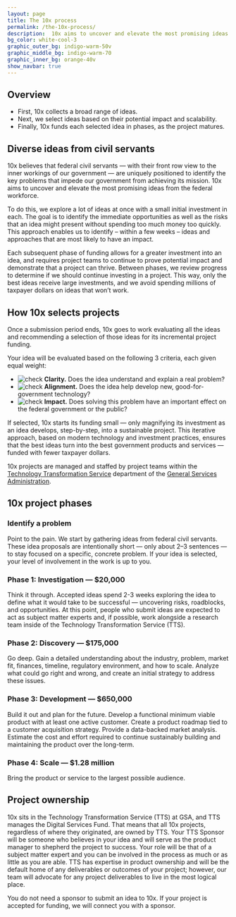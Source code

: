 ```yaml
---
layout: page
title: The 10x process
permalink: /the-10x-process/
description:  10x aims to uncover and elevate the most promising ideas from the federal workforce. We start our funding small and increase our investment as an idea matures into a sustainable project.
bg_color: white-cool-3
graphic_outer_bg: indigo-warm-50v
graphic_middle_bg: indigo-warm-70
graphic_inner_bg: orange-40v
show_navbar: true
---
```


<h2 class="docs-h2">Overview</h2>

- First, 10x collects a broad range of ideas.
- Next, we select ideas based on their potential impact and scalability.
- Finally, 10x funds each selected idea in phases, as the project matures.


<h2 class="docs-h2">Diverse ideas from civil servants</h2>

10x believes that federal civil servants — with their front row view to the inner workings of our government — are uniquely positioned to identify the key problems that impede our government from achieving its mission. 10x aims to uncover and elevate the most promising ideas from the federal workforce.

To do this, we explore a lot of ideas at once with a small initial investment in each. The goal is to identify the immediate opportunities as well as the risks that an idea might present without spending too much money too quickly. This approach enables us to identify – within a few weeks – ideas and approaches that are most likely to have an impact.

Each subsequent phase of funding allows for a greater investment into an idea, and requires project teams to continue to prove potential impact and demonstrate that a project can thrive. Between phases, we review progress to determine if we should continue investing in a project. This way, only the best ideas receive large investments, and we avoid spending millions of taxpayer dollars on ideas that won’t work.

<h2 class="docs-h2">How 10x selects projects</h2>

Once a submission period ends, 10x goes to work evaluating all the ideas and recommending a selection of those ideas for its incremental project funding.

Your idea will be evaluated based on the following 3 criteria, each given equal weight:

<ul class="line-height-small tablet:line-height-base">
  <li class="text-indent-neg-3 padding-left-3 tablet:text-indent-neg-4 tablet:padding-left-4">
    <img class="display-line-block width-2 tablet:width-3 margin-right-p5 position-relative bottom-2px vertical-align-middle" src="{{ '/assets/img/check.svg' | relative_url }}" alt="check">
    <strong>Clarity.</strong> Does the idea understand and explain a real problem?</li>
  <li class="text-indent-neg-3 padding-left-3 tablet:text-indent-neg-4 tablet:padding-left-4">
    <img class="display-line-block width-2 tablet:width-3 margin-right-p5 position-relative bottom-2px vertical-align-middle" src="{{ '/assets/img/check.svg' | relative_url }}" alt="check">
    <strong>Alignment.</strong> Does the idea help develop new, good-for-government technology?</li>
  <li class="text-indent-neg-3 padding-left-3 tablet:text-indent-neg-4 tablet:padding-left-4">
    <img class="display-line-block width-2 tablet:width-3 margin-right-p5 position-relative bottom-2px vertical-align-middle" src="{{ '/assets/img/check.svg' | relative_url }}" alt="check">
    <strong>Impact.</strong> Does solving this problem have an important effect on the federal government or the public?</li>
</ul>

<p>If selected, 10x starts its funding small — only magnifying its investment as an idea develops, step-by-step, into a sustainable project. This iterative approach, based on modern technology and investment practices, ensures that the best ideas turn into the best government products and services — funded with fewer taxpayer dollars.</p>

<p>10x projects are managed and staffed by project teams within the <a href="https://www.gsa.gov/about-us/organization/federal-acquisition-service/technology-transformation-services">Technology Transformation Service</a> department of the <a href="https://www.gsa.gov/">General Services Administration</a>.</p>


<h2 class="docs-h2">10x project phases</h2>

<div class="usa-card border-color-orange-40v">
  <h3 class="margin-top-0">Identify a problem</h3>
  <p>Point to the pain. We start by gathering ideas from federal civil servants. These idea proposals are intentionally short — only about 2–3 sentences — to stay focused on a specific, concrete problem. If your idea is selected, your level of involvement in the work is up to you.</p>
</div>

<div class="usa-card border-color-indigo-warm-30">
  <h3 class="margin-top-0">Phase 1: Investigation — $20,000</h3>
  <p>Think it through. Accepted ideas spend 2-3 weeks exploring the idea to define what it would take to be successful — uncovering risks, roadblocks, and opportunities. At this point, people who submit ideas are expected to act as subject matter experts and, if possible, work alongside a research team inside of the Technology Transformation Service (TTS). </p>
</div>

<div class="usa-card border-color-indigo-warm-40v">
  <h3 class="margin-top-0">Phase 2: Discovery — $175,000</h3>
  <p>Go deep. Gain a detailed understanding about the industry, problem, market fit, finances, timeline, regulatory environment, and how to scale. Analyze what could go right and wrong, and create an initial strategy to address these issues.</p>
</div>

<div class="usa-card border-color-indigo-warm-60">
  <h3 class="margin-top-0">Phase 3: Development — $650,000</h3>
  <p>Build it out and plan for the future. Develop a functional minimum viable product with at least one active customer. Create a product roadmap tied to a customer acquisition strategy. Provide a data-backed market analysis. Estimate the cost and effort required to continue sustainably building and maintaining the product over the long-term.</p>
</div>

<div class="usa-card border-color-indigo-warm-80">
  <h3 class="margin-top-0">Phase 4: Scale — $1.28 million</h3>
  <p>Bring the product or service to the largest possible audience.</p>
</div>


<h2 class="docs-h2">Project ownership</h2>

10x sits in the Technology Transformation Service (TTS) at GSA, and TTS manages the Digital Services Fund. That means that all 10x projects, regardless of where they originated, are owned by TTS. Your TTS Sponsor will be someone who believes in your idea and will serve as the product manager to shepherd the project to success. Your role will be that of a subject matter expert and you can be involved in the process as much or as little as you are able. TTS has expertise in product ownership and will be the default home of any deliverables or outcomes of your project; however, our team will advocate for any project deliverables to live in the most logical place.

You do not need a sponsor to submit an idea to 10x. If your project is accepted for funding, we will connect you with a sponsor.
